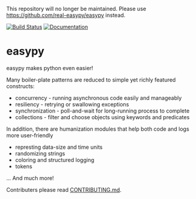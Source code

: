 This repository will no longer be maintained. Please use https://github.com/real-easypy/easypy instead.

[![Build Status](https://api.travis-ci.org/weka-io/easypy.svg?branch=master)](https://travis-ci.org/weka-io/easypy)
[![Documentation](https://img.shields.io/badge/api-sphinx-blue.svg)](https://weka-io.github.io/easypy/)

# easypy
easypy makes python even easier!

Many boiler-plate patterns are reduced to simple yet richly featured constructs:
- concurrency - running asynchronous code easily and manageably
- resiliency - retrying or swallowing exceptions
- synchronization - poll-and-wait for long-running process to complete
- collections - filter and choose objects using keywords and predicates

In addition, there are humanization modules that help both code and logs more user-friendly
- represting data-size and time units
- randomizing strings
- coloring and structured logging
- tokens

... And much more!

Contributers please read [CONTRIBUTING.md](CONTRIBUTING.md).
